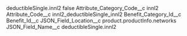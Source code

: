 <?xml version="1.0" encoding="UTF-8"?>
<CustomMetadata xmlns="http://soap.sforce.com/2006/04/metadata" xmlns:xsi="http://www.w3.org/2001/XMLSchema-instance" xmlns:xsd="http://www.w3.org/2001/XMLSchema">
    <label>deductibleSingle.innl2</label>
    <protected>false</protected>
    <values>
        <field>Attribute_Category_Code__c</field>
        <value xsi:type="xsd:string">innl2</value>
    </values>
    <values>
        <field>Attribute_Code__c</field>
        <value xsi:type="xsd:string">innl2_deductibleSingle_innl2</value>
    </values>
    <values>
        <field>Benefit_Category_Id__c</field>
        <value xsi:nil="true"/>
    </values>
    <values>
        <field>Benefit_Id__c</field>
        <value xsi:nil="true"/>
    </values>
    <values>
        <field>JSON_Field_Location__c</field>
        <value xsi:type="xsd:string">product.productInfo.networks</value>
    </values>
    <values>
        <field>JSON_Field_Name__c</field>
        <value xsi:type="xsd:string">deductibleSingle.innl2</value>
    </values>
</CustomMetadata>
